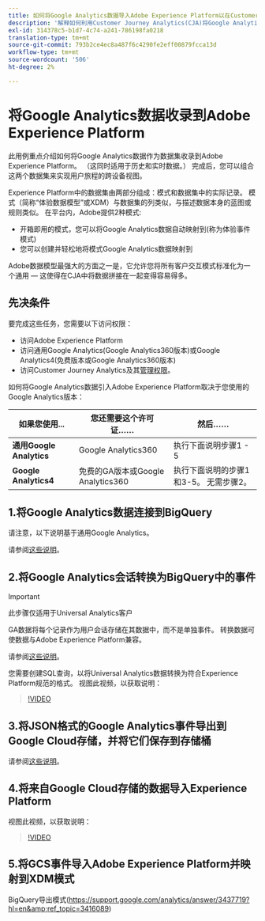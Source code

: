```yaml
---
title: 如何将Google Analytics数据导入Adobe Experience Platform以在Customer Journey Analytics(CJA)中进行分析
description: '解释如何利用Customer Journey Analytics(CJA)将Google Analytics和火库数据引入Adobe Experience Platform。 '
exl-id: 314378c5-b1d7-4c74-a241-786198fa0218
translation-type: tm+mt
source-git-commit: 793b2ce4ec8a487f6c4290fe2eff00879fcca13d
workflow-type: tm+mt
source-wordcount: '506'
ht-degree: 2%

---
```



# 将Google Analytics数据收录到Adobe Experience Platform

此用例重点介绍如何将Google Analytics数据作为数据集收录到Adobe Experience Platform。 （这同时适用于历史和实时数据。） 完成后，您可以组合这两个数据集来实现用户旅程的跨设备视图。

Experience Platform中的数据集由两部分组成：模式和数据集中的实际记录。 模式（简称“体验数据模型”或XDM）与数据集的列类似，与描述数据本身的蓝图或规则类似。 在平台内，Adobe提供2种模式:

* 开箱即用的模式，您可以将Google Analytics数据自动映射到(称为体验事件模式)
* 您可以创建并轻松地将模式Google Analytics数据映射到

Adobe数据模型最强大的方面之一是，它允许您将所有客户交互模式标准化为一个通用 — 这使得在CJA中将数据拼接在一起变得容易得多。

## 先决条件

要完成这些任务，您需要以下访问权限：

* 访问Adobe Experience Platform
* 访问通用Google Analytics(Google Analytics360版本)或Google Analytics4(免费版本或Google Analytics360版本)
* 访问Customer Journey Analytics及其[管理权限](https://experienceleague.adobe.com/docs/analytics-platform/using/cja-overview/cja-overview.html?lang=zh-Hans#admin-access-permissions)。

如何将Google Analytics数据引入Adobe Experience Platform取决于您使用的Google Analytics版本：

| 如果您使用... | 您还需要这个许可证…… | 然后…… |
| --- | --- | --- |
| **通用Google Analytics** | Google Analytics360 | 执行下面说明步骤1 - 5 |
| **Google Analytics4** | 免费的GA版本或Google Analytics360 | 执行下面说明的步骤1和3-5。 无需步骤2。 |

## 1.将Google Analytics数据连接到BigQuery

请注意，以下说明基于通用Google Analytics。

请参阅[这些说明](https://support.google.com/analytics/answer/3416092?hl=en)。

## 2.将Google Analytics会话转换为BigQuery中的事件

>[!IMPORTANT]
>
>此步骤仅适用于Universal Analytics客户

GA数据将每个记录作为用户会话存储在其数据中，而不是单独事件。 转换数据可使数据与Adobe Experience Platform兼容。

请参阅[这些说明](https://support.google.com/analytics/answer/3437618?hl=en)。

您需要创建SQL查询，以将Universal Analytics数据转换为符合Experience Platform规范的格式。 视图此视频，以获取说明：

>[!VIDEO](https://video.tv.adobe.com/v/332634)

## 3.将JSON格式的Google Analytics事件导出到Google Cloud存储，并将它们保存到存储桶

请参阅[这些说明](https://support.google.com/analytics/answer/3437719?hl=en&amp;ref_topic=3416089)。

## 4.将来自Google Cloud存储的数据导入Experience Platform

视图此视频，以获取说明：

>[!VIDEO](https://video.tv.adobe.com/v/332641)

## 5.将GCS事件导入Adobe Experience Platform并映射到XDM模式

BigQuery导出模式(https://support.google.com/analytics/answer/3437719?hl=en&amp;ref_topic=3416089)
